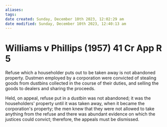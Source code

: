 ```yaml
---
aliases: 
tags: 
date created: Sunday, December 10th 2023, 12:02:29 am
date modified: Sunday, December 10th 2023, 12:40:13 am
---
```


# Williams v Phillips (1957) 41 Cr App R 5

Refuse which a householder puts out to be taken away is not abandoned property. Dustmen employed by a corporation were convicted of stealing goods from dustbins collected in the course of their duties, and selling the goods to dealers and sharing the proceeds.

Held, on appeal, refuse put in a dustbin was not abandoned; it was the householders' property until it was taken away, when it became the corporation's property; the men knew that they were not allowed to take anything from the refuse and there was abundant evidence on which the justices could convict; therefore, the appeals must be dismissed.
